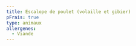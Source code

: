 ```yaml
---
title: Escalope de poulet (volaille et gibier)
pFrais: true
type: animaux
allergenes:
  - Viande
---
```


